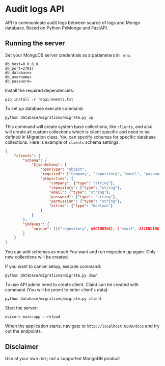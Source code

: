 # Audit logs API

API to communicate audit logs between source of logs and Mongo database. Based on Python PyMongo and FastAPI.

## Running the server

Set your MongoDB server credentials as a parameters in `.env`.

```
db_host=0.0.0.0
db_port=27017
db_database=
db_username=
db_password=
```

Install the required dependencies:

```
pip install -r requirements.txt
```

To set up database execute command:

```
python database/migrations/migrate.py up
```
This command will create system base collections, like `clients`, and also will create all custom collections which is client specific and need 
to be defined in Migration class. You can specify schemas for specific database collections. 
Here is example of `clients` schema settings:

```json
{
	"clients": {
		"schema": {
			"$jsonSchema": {
				"bsonType": "object",
				"required": ["company", "repository", "email", "password", "permission", "active"],
				"properties": {
					"company": {"type": "string"},
					"repository": {"type": "string"},
					"email": {"type": "string"},
					"password": {"type": "string"},
					"permission": {"type": "string"},
					"active": {"type": "boolean"}
				}
			}
		},
		"indexes": {
			"unique": [[("repository", ASCENDING), ("email", ASCENDING)]]
		}
	}
}
```
You can add schemas as much You want and run migration up again. Only new collections will be created.

If you want to cancel setup, execute command:

```
python database/migrations/migrate.py down

```
To use API admin need to create client. Claint can be created with command (You will be promt to enter client's data):
```
python database/migrations/migrate.py client
```

Start the server:
```
uvicorn main:app --reload
```

When the application starts, navigate to `http://localhost:8000/docs` and try out the endpoints.

## Disclaimer

Use at your own risk; not a supported MongoDB product
